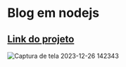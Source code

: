# Blog em nodejs

<h2><a href ="https://blog-production-300b.up.railway.app">Link do projeto</a></h2>


![Captura de tela 2023-12-26 142343](https://github.com/GustavoNery88/Blog/assets/88352887/48557fd5-66af-44bb-8969-48ee46be4ae8)
